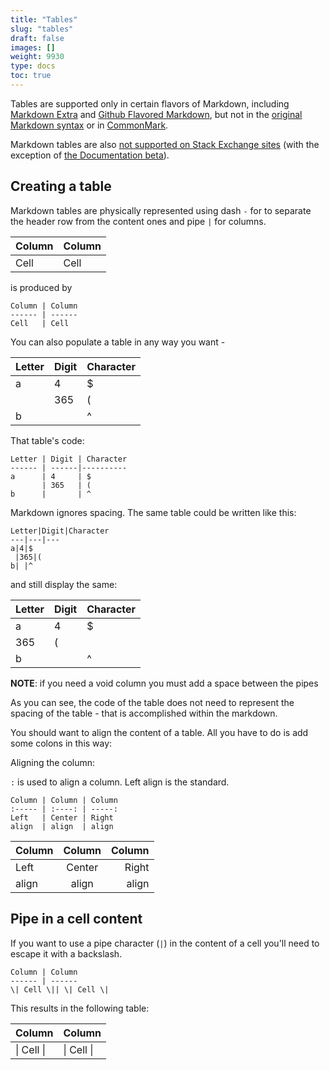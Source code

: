 ```yaml
---
title: "Tables"
slug: "tables"
draft: false
images: []
weight: 9930
type: docs
toc: true
---
```


Tables are supported only in certain flavors of Markdown, including [Markdown Extra][1] and [Github Flavored Markdown][2], but not in the [original Markdown syntax][3] or in [CommonMark][4].

Markdown tables are also [not supported on Stack Exchange sites][5] (with the exception of [the Documentation beta][6]).

  [1]: https://michelf.ca/projects/php-markdown/extra/#table
  [2]: https://help.github.com/articles/organizing-information-with-tables/
  [3]: https://daringfireball.net/projects/markdown/syntax
  [4]: http://commonmark.org/help/
  [5]: http://meta.stackexchange.com/questions/73566/is-there-any-markdown-to-create-tables
  [6]: https://stackoverflow.com/


## Creating a table
Markdown tables are physically represented using dash `-` for to separate the header row from the content ones and pipe `|` for columns.

Column | Column
------ | ------
Cell   | Cell  

is produced by

    Column | Column
    ------ | ------
    Cell   | Cell  

You can also populate a table in any way you want -

Letter | Digit | Character
------ | ------|----------
a      | 4     | $
       | 365   | (
b      |       | ^  

That table's code:

    Letter | Digit | Character
    ------ | ------|----------
    a      | 4     | $
           | 365   | (
    b      |       | ^  

Markdown ignores spacing. The same table could be written like this:

    Letter|Digit|Character
    ---|---|---
    a|4|$
     |365|(
    b| |^  

and still display the same:

Letter|Digit|Character
---|---|---
a|4|$
 |365|(
b| |^  

**NOTE**: if you need a void column you must add a space between the pipes

    
As you can see, the code of the table does not need to represent the spacing of the table - that is accomplished within the markdown.

You should want to align the content of a table. All you have to do is add some colons in this way:

Aligning the column: 

`:` is used to align a column. Left align is the standard.

    Column | Column | Column
    :----- | :----: | -----:
    Left   | Center | Right
    align  | align  | align

Column | Column | Column
:----- | :----: | -----:
Left   | Center | Right
align  | align  | align


## Pipe in a cell content
If you want to use a pipe character (`|`) in the content of a cell you'll need to escape it with a backslash.


    Column | Column
    ------ | ------
    \| Cell \|| \| Cell \|  

This results in the following table:

Column | Column
------ | ------
\| Cell \|| \| Cell \|  

